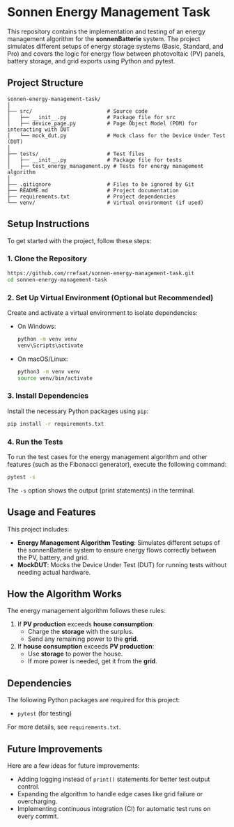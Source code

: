 
# Sonnen Energy Management Task

This repository contains the implementation and testing of an energy management algorithm for the **sonnenBatterie** system. The project simulates different setups of energy storage systems (Basic, Standard, and Pro) and covers the logic for energy flow between photovoltaic (PV) panels, battery storage, and grid exports using Python and pytest.

## Project Structure

```
sonnen-energy-management-task/
│
├── src/                        # Source code
│   ├── __init__.py             # Package file for src
│   ├── device_page.py          # Page Object Model (POM) for interacting with DUT
│   └── mock_dut.py             # Mock class for the Device Under Test (DUT)
│
├── tests/                      # Test files
│   ├── __init__.py             # Package file for tests
│   ├── test_energy_management.py # Tests for energy management algorithm
│
├── .gitignore                  # Files to be ignored by Git
├── README.md                   # Project documentation
├── requirements.txt            # Project dependencies
└── venv/                       # Virtual environment (if used)
```

## Setup Instructions

To get started with the project, follow these steps:

### 1. Clone the Repository

```bash
https://github.com/rrefaat/sonnen-energy-management-task.git
cd sonnen-energy-management-task
```

### 2. Set Up Virtual Environment (Optional but Recommended)

Create and activate a virtual environment to isolate dependencies:

- On Windows:
  ```bash
  python -m venv venv
  venv\Scripts\activate
  ```

- On macOS/Linux:
  ```bash
  python3 -m venv venv
  source venv/bin/activate
  ```

### 3. Install Dependencies

Install the necessary Python packages using `pip`:

```bash
pip install -r requirements.txt
```

### 4. Run the Tests

To run the test cases for the energy management algorithm and other features (such as the Fibonacci generator), execute the following command:

```bash
pytest -s
```

The `-s` option shows the output (print statements) in the terminal.

## Usage and Features

This project includes:
- **Energy Management Algorithm Testing**: Simulates different setups of the sonnenBatterie system to ensure energy flows correctly between the PV, battery, and grid.
- **MockDUT**: Mocks the Device Under Test (DUT) for running tests without needing actual hardware.

## How the Algorithm Works

The energy management algorithm follows these rules:
1. If **PV production** exceeds **house consumption**:
   - Charge the **storage** with the surplus.
   - Send any remaining power to the **grid**.
2. If **house consumption** exceeds **PV production**:
   - Use **storage** to power the house.
   - If more power is needed, get it from the **grid**.

## Dependencies

The following Python packages are required for this project:
- `pytest` (for testing)

For more details, see `requirements.txt`.

## Future Improvements

Here are a few ideas for future improvements:
- Adding logging instead of `print()` statements for better test output control.
- Expanding the algorithm to handle edge cases like grid failure or overcharging.
- Implementing continuous integration (CI) for automatic test runs on every commit.